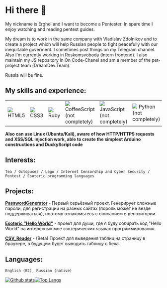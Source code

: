 # Hi there 👋
My nickname is Erghel and I want to become a Pentester. In spare time I enjoy watching and reading pentest guides. 

My dream is to work in the same company with Vladislav Zdolnikov and to create a project which will help Russian people to fight peacefully with our  inequitable goverment. I sometimes post things on my Telegram channel. Also I'm currently working in Roskomsvoboda (Intern frontend). I also maintain my JS repository in On Code-Chanel and am a member of the pet-project team (DreamDev.Team).

Russia will be fine.

## My skills and experience:
<table style="border-size:0px">
  <tr>
    <td style="border: none;" width="90"><img src="https://cdn.iconscout.com/icon/free/png-64/html-1175208.png"> HTML5</td>
    <td style="border: none;" width="90"><img src="https://cdn.iconscout.com/icon/free/png-64/css-1175237.png"> CSS3</td>
    <td style="border: none;" width="90"><img src="https://cdn.iconscout.com/icon/free/png-64/ruby-46-1175101.png"> Ruby</td>
    <td style="border: none;" width="90"><img src="https://cdn.iconscout.com/icon/free/png-64/coffeescript-3-1175190.png"> CoffeeScript (not completely)</td>
    <td style="border: none;" width="90"><img src="https://cdn.iconscout.com/icon/free/png-64/js-3029998.png"> JavaScript (not completely)</td>
    <td style="border: none;" width="90"><img src="https://cdn.iconscout.com/icon/free/png-64/python-2-226051.png"> Python (not completely)</td>
    <td style="border: none;" width="90"><img src="https://cdn.iconscout.com/icon/premium/png-64-thumb/cyber-security-18-771321.png"> CyberSecurity</td>
  </tr>
</table>

**Also can use Linux (Ubuntu/Kali), aware of how HTTP/HTTPS requests and XSS/SQL injection work, able to create the simplest Arduino constructions and DuckyScript code**  

## Interests: 
    Tea / Octopuses / Lego / Internet Censorship and Cyber Security / Pentest / Esoteric programming languages
    
## Projects:
   **[PasswordGenerator](https://github.com/Erghel/PasswordGenerator)** - Первый серьёзный проект. Генерирует сложные пароли, для регистрации на разных сайтах (пороль может не везде поддерживаться), поэтому ознакомьтесь с описанием в репозитории.
   
   **[Esoteric "Hello World"](https://github.com/Erghel/Esoteric-HelloWorld)** - проект для души, где я буду собирать код "Hello World" на интересных мне эзотерических языках программирования.
 
**[CSV_Reader](https://github.com/Erghel/CSV_Reader_HTML)** - (Beta) Проект для выведения таблиц на страницу в браузере, в будущем будет выводить таблицу с бека. 
    
 ## Languages: 
    English (B2), Russian (native)
   

[![Github stats](https://github-readme-stats.vercel.app/api?username=Erghel&hide_border=true&count_private=true&show_icons=true&theme=vision-friendly-dark&include_all_commits=true)](https://github.com/anuraghazra/github-readme-stats)[![Top Langs](https://github-readme-stats.vercel.app/api/top-langs/?username=Erghel&hide=smarty,java,actionscript&hide_border=true&theme=vision-friendly-dark&langs_count=10&layout=compact)](https://github.com/anuraghazra/github-readme-stats)

